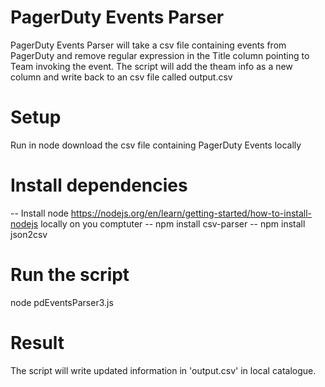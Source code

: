 # PagerDuty Events Parser
PagerDuty Events Parser will take a csv file containing events from PagerDuty and remove regular expression in the Title column pointing to Team invoking the event.
The script will add the theam info as a new column and write back to an csv file called output.csv

# Setup
Run in node
download the csv file containing PagerDuty Events locally

# Install dependencies
-- Install node https://nodejs.org/en/learn/getting-started/how-to-install-nodejs locally on you comptuter
-- npm install csv-parser
-- npm install json2csv

# Run the script
node pdEventsParser3.js <csv-file>

# Result
The script will write updated information in 'output.csv' in local catalogue.


